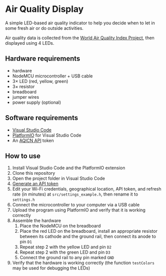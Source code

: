 # Air Quality Display

A simple LED-based air quality indicator to help you decide when to let in some fresh air or do outside activities.

Air quality data is collected from the [World Air Quality Index Project](https://aqicn.org), then displayed using 4 LEDs.

## Hardware requirements

- hardware
- NodeMCU microcontroller + USB cable
- 3× LED (red, yellow, green)
- 3× resistor
- breadboard
- jumper wires
- power supply (optional)

## Software requirements

- [Visual Studio Code](https://code.visualstudio.com)
- [PlatformIO](https://marketplace.visualstudio.com/items?itemName=platformio.platformio-ide) for Visual Studio Code
- An [AQICN API](https://aqicn.org/api/) token

## How to use

1. Install Visual Studio Code and the PlatformIO extension
2. Clone this repository
3. Open the project folder in Visual Studio Code
4. [Generate an API token](https://aqicn.org/api/)
5. Edit your Wi-Fi credentials, geographical location, API token, and refresh rate (in minutes) at `src/settings_example.h`, then rename it to `settings.h`
6. Connect the microcontroller to your computer via a USB cable
7. Upload the program using PlatformIO and verify that it is working correctly
8. Assemble the hardware
    1. Place the NodeMCU on the breadboard
    2. Place the red LED on the breadboard, install an appropriate resistor between its cathode and the ground rail, then connect its anode to pin `D1`
    3. Repeat step 2 with the yellow LED and pin `D2`
    4. Repeat step 2 with the green LED and pin `D3`
    5. Connect the ground rail to any pin marked `GND`
9. Verify that the hardware is working correctly (the function `testColors` may be used for debugging the LEDs)
